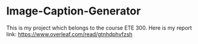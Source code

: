 # Image-Caption-Generator
This is my project which belongs to the course ETE 300.
Here is my report link:
https://www.overleaf.com/read/gtnhdphvfzsh
